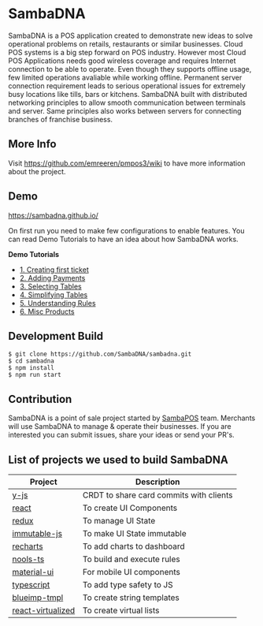# SambaDNA

SambaDNA is a POS application created to demonstrate new ideas to solve operational problems on retails, restaurants or similar businesses. Cloud POS systems is a big step forward on POS industry. However most Cloud POS Applications needs good wireless coverage and requires Internet connection to be able to operate. Even though they supports offline usage, few limited operations avaliable while working offline. Permanent server connection requirement leads to serious operational issues for extremely busy locations like tills, bars or kitchens. SambaDNA built with distributed networking principles to allow smooth communication between terminals and server. Same principles also works between servers for connecting branches of franchise business.

## More Info

Visit https://github.com/emreeren/pmpos3/wiki to have more information about the project.

## Demo

https://sambadna.github.io/

On first run you need to make few configurations to enable features. You can read Demo Tutorials to have an idea about how SambaDNA works.

**Demo Tutorials**

- [1. Creating first ticket](https://github.com/emreeren/pmpos3/wiki/1.-Creating-First-Ticket)
- [2. Adding Payments](https://github.com/emreeren/pmpos3/wiki/2.-Adding-Payments)
- [3. Selecting Tables](https://github.com/emreeren/pmpos3/wiki/3.-Choosing-Tables)
- [4. Simplifying Tables](https://github.com/emreeren/pmpos3/wiki/4.-Simplifying-Payments)
- [5. Understanding Rules](https://github.com/emreeren/pmpos3/wiki/5.-Understanding-Rules)
- [6. Misc Products](https://github.com/emreeren/pmpos3/wiki/6.-Misc-Products)
  

## Development Build

```
$ git clone https://github.com/SambaDNA/sambadna.git
$ cd sambadna
$ npm install
$ npm run start
```

## Contribution

SambaDNA is a point of sale project started by [SambaPOS](https://sambapos.com) team. Merchants will use SambaDNA to manage & operate their businesses. If you are interested you can submit issues, share your ideas or send your PR's.

## List of projects we used to build SambaDNA

| Project                                                           | Description                             |
| ----------------------------------------------------------------- | --------------------------------------- |
| [y-js](http://y-js.org/)                                          | CRDT to share card commits with clients |
| [react](https://reactjs.org/)                                     | To create UI Components                 |
| [redux](https://redux.js.org/)                                    | To manage UI State                      |
| [immutable-js](https://facebook.github.io/immutable-js/)          | To make UI State immutable              |
| [recharts](https://github.com/recharts/recharts)                  | To add charts to dashboard              |
| [nools-ts](https://github.com/taoqf/nools-ts)                     | To build and execute rules              |
| [material-ui](http://www.material-ui.com/)                        | For mobile UI components                |
| [typescript](https://www.typescriptlang.org/)                     | To add type safety to JS                |
| [blueimp-tmpl](https://github.com/blueimp/JavaScript-Templates)   | To create string templates              |
| [react-virtualized](https://github.com/bvaughn/react-virtualized) | To create virtual lists                 |  |
